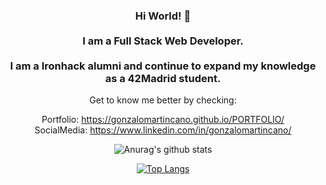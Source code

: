 <div align="center"/>
<h3> Hi World! 👋 <br/> <br/> 
  I am a Full Stack Web Developer. <br/>  <br/> 
  I am a Ironhack alumni and continue to expand my knowledge as a 42Madrid student.
</h3>
  

Get to know me better by checking:

Portfolio:   https://gonzalomartincano.github.io/PORTFOLIO/ <br/> 
SocialMedia: https://www.linkedin.com/in/gonzalomartincano/




![Anurag's github stats](https://github-readme-stats.vercel.app/api?username=gonzalomartincano&count_private=true&show_icons=true&hide_border=black)


[![Top Langs](https://github-readme-stats.vercel.app/api/top-langs/?username=gonzalomartincano&layout=compact&hide_border=black)](https://github.com/gonzalomartincano/github-readme-stats)
